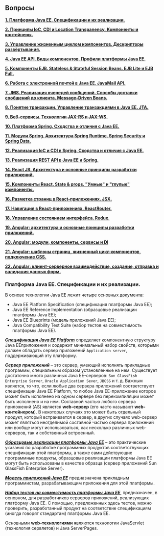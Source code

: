 ## Вопросы

**[1. Платформа Java EE. Спецификации и их реализации.](#платформа-java-ee-спецификации-и-их-реализации)**
 
**[2. Принципы IoC, CDI и Location Transpanency. Компоненты и контейнеры.](#принципы-ioc-cdi-и-location-transpanency-компоненты-и-контейнеры)**

**[3. Управление жизненным циклом компонентов. Дескрипторы развёртывания.](#управление-жизненным-циклом-компонентов-дескрипторы-развёртывания)**

**[4. Java EE API. Виды компонентов. Профили платформы Java EE.](#java-ee-api-виды-компонентов-профили-платформы-java-ee)**

**[5. Компоненты EJB. Stateless & Stateful Session Beans. EJB Lite и EJB Full.](#компоненты-ejb-stateless-&-stateful-session-beans-ejb-lite-и-ejb-full)**

**[6. Работа с электронной почтой в Java EE. JavaMail API.](#работа-с-электронной-почтой-в-java-ee-javamail-api)**

**[7. JMS. Реализация очередей сообщений. Способы доставки сообщений до клиента. Message-Driven Beans.](#jms-реализация-очередей-сообщений-способы-доставки-сообщений-до-клиента-message-driven-beans)**

**[8. Понятие транзакции. Управление транзакциями в Java EE. JTA.](#понятие-транзакции-управление-транзакциями-в-java-ee-jta)**

**[9. Веб-сервисы. Технологии JAX-RS и JAX-WS.](#веб-сервисы-технологии-jax-rs-и-jax-ws)**

**[10. Платформа Spring. Сходства и отличия с Java EE.](#платформа-spring-сходства-и-отличия-с-java-ee)**

**[11. Модули Spring. Архитектура Spring Runtime. Spring Security и Spring Data.](#модули-spring-архитектура-spring-runtime-spring-security-и-spring-data)**

**[12. Реализация IoC и CDI в Spring. Сходства и отличия с Java EE.](#реализация-ioc-и-cdi-в-spring-сходства-и-отличия-с-java-ee)**

**[13. Реализация REST API в Java EE и Spring.](#реализация-rest-api-в-java-ee-и-spring)**

**[14. React JS. Архитектура и основные принципы разработки приложений.](#react-js-архитектура-и-основные-принципы-разработки-приложений)**

**[15. Компоненты React. State & props. "Умные" и "глупые" компоненты.](#компоненты-react-state-&-props-"умные"-и-"глупые"-компоненты)**

**[16. Разметка страниц в React-приложениях. JSX.](#разметка-страниц-в-react-приложениях-jsx)**

**[17. Навигация в React-приложениях. ReactRouter.](#навигация-в-react-приложениях-reactrouter)**

**[18. Управление состоянием интерфейса. Redux.](#управление-состоянием-интерфейса-redux)**

**[19. Angular: архитектура и основные принципы разработки приложений.](#angular-архитектура-и-основные-принципы-разработки-приложений)**

**[20. Angular: модули, компоненты, сервисы и DI](#angular-модули-компоненты-сервисы-и-di)**

**[21. Angular: шаблоны страниц, жизненный цикл компонентов, подключение CSS.](#angular-шаблоны-страниц-жизненный-цикл-компонентов-подключение-css)**

**[22. Angular: клиент-серверное взаимодействие, создание, отправка и валидация данных форм.](#angular-клиент-серверное-взаимодействие-создание-отправка-и-валидация-данных-форм)**

### Платформа Java EE. Спецификации и их реализации.

В основе технологии Java EE лежит четыре основных документа:

- Java EE Platform Specification (спецификация платформы Java EE);
- Java EE Reference Implementation (образцовые реализации платформы Java EE);
- Java EE Blueprints (модель приложений Java EE);
- Java Compatibility Test Suite (набор тестов на совместимость платформы Java EE).

***<ins>Спецификация Java EE Platform</ins>*** определяет компонентную структуру Java EEприложения и содержит минимальный набор свойств, которыми должен обладать сервер приложений `Application server`, поддерживающий эту платформу.

***Сервер приложений*** – это сервер, умеющий исполнять прикладные программы, специальным образом установленные на нем. Существует достаточно много различных Java EE-серверов: `Sun GlassFish Enterprise Server`, `Oracle Application Sever`, `JBOSS` и т. д. Важным является, то что, если любые два сервера приложений соответствуют спецификации Java EE Platform, то любое Java EE-приложение которое может быть исполнено на одном сервере без перекомпиляции может быть исполнено и на нем. Составной частью любого сервера приложений (AS) является **web-сервер** (его часто называют **web-контейнером**). В некоторых случаях это может быть отдельный продукт, который встраивается в сервер, в других случаях web-сервер может являться неотделимой составной частью сервера приложений или вообще могут использоваться, как несколько различных web-серверов, так и собственный встроенный.

***<ins>Образцовые реализации платформы Java EE</ins>*** – это практические указания по разработке программных продуктов соответствующих спецификации этой платформы, а также сами действующие программные продукты, образцовые реализации платформы Java EE могут быть использованы в качестве образца (сервер приложений Sun GlassFish Enterprise Server).

***<ins>Модель приложений Java EE</ins>*** предназначена прикладным программистам, разрабатывающим приложения для этой платформы.

***<ins>Набор тестов на совместимость платформы Java EE</ins>***, предназначен, в основном, для разработчиков серверов приложений, реализующих платформу Java EE. С помощью, предложенных здесь тестов, можно проверить, разработанный продукт на соответствие спецификациям (иногда говорят стандартам) платформы Java EE.

Основными **web-технологиями** являются технологии JavaServlet (технология сервлетов) и Java ServerPages.
